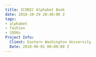 ```yaml
---
title: ICONIC Alphabet Book
date: 2018-10-29 20:48:00 Z
tags:
- alphabet
- fashion
- 1950s
Project Info:
  Client: Eastern Washington University
  Date: 2018-06-01 00:00:00 Z
---
```



